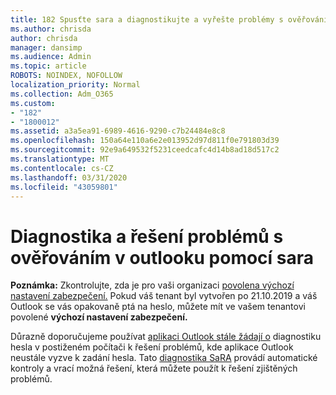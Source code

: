 ```yaml
---
title: 182 Spusťte sara a diagnostikujte a vyřešte problémy s ověřováním v outlooku.
ms.author: chrisda
author: chrisda
manager: dansimp
ms.audience: Admin
ms.topic: article
ROBOTS: NOINDEX, NOFOLLOW
localization_priority: Normal
ms.collection: Adm_O365
ms.custom:
- "182"
- "1800012"
ms.assetid: a3a5ea91-6989-4616-9290-c7b24484e8c8
ms.openlocfilehash: 150a64e110a6e2e013952d97d811f0e791803d39
ms.sourcegitcommit: 92e9a649532f5231ceedcafc4d14b8ad18d517c2
ms.translationtype: MT
ms.contentlocale: cs-CZ
ms.lasthandoff: 03/31/2020
ms.locfileid: "43059801"
---
```

# <a name="use-sara-to-diagnose-and-resolve-outlook-authentication-issues"></a>Diagnostika a řešení problémů s ověřováním v outlooku pomocí sara

**Poznámka:** Zkontrolujte, zda je pro vaši organizaci [povolena výchozí nastavení zabezpečení.](http://aka.ms/securitydefaults) Pokud váš tenant byl vytvořen po 21.10.2019 a váš Outlook se vás opakovaně ptá na heslo, můžete mít ve vašem tenantovi povolené **výchozí nastavení zabezpečení.**

Důrazně doporučujeme používat [aplikaci Outlook stále žádají o](https://aka.ms/SaRA-OutlookPwdPrompt-Alchemy) diagnostiku hesla v postiženém počítači k řešení problémů, kde aplikace Outlook neustále vyzve k zadání hesla. Tato [diagnostika SaRA](https://diagnostics.office.com/#/) provádí automatické kontroly a vrací možná řešení, která můžete použít k řešení zjištěných problémů.

